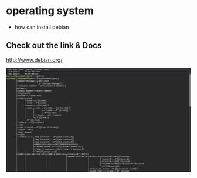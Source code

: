 # operating system 

- how can install debian 

## Check out the link & Docs
http://www.debian.org/


![](https://github.com/hassaanhameed786/cs220-Os/blob/master/Screenshot%20from%202020-04-07%2002-12-48.png)
